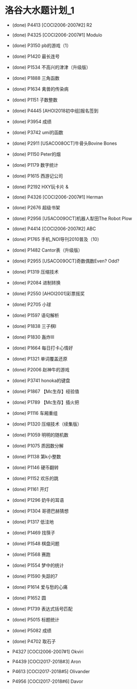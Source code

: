 # 洛谷大水题计划_1

* (done) P4413 [COCI2006-2007#2] R2
* (done) P4325 [COCI2006-2007#1] Modulo
* (done) P3150 pb的游戏（1）
* (done) P1420 最长连号
* (done) P1534 不高兴的津津（升级版）
* (done) P1888 三角函数
* (done) P1634 禽兽的传染病
* (done) P1151 子数整数
* (done) P4445 [AHOI2018初中组]报名签到
* (done) P3954 成绩
* (done) P3742 umi的函数
* (done) P2911 [USACO08OCT]牛骨头Bovine Bones
* (done) P1150 Peter的烟
* (done) P1179 数字统计
* (done) P1615 西游记公司
* (done) P2192 HXY玩卡片 &
* (done) P4326 [COCI2006-2007#1] Herman
* (done) P2676 超级书架
* (done) P2956 [USACO09OCT]机器人犁田The Robot Plow
* (done) P4414 [COCI2006-2007#2] ABC
* (done) P1765 手机_NOI导刊2010普及（10）
* (done) P1482 Cantor表（升级版）
* (done) P2955 [USACO09OCT]奇数偶数Even? Odd?
* (done) P1319 压缩技术
* (done) P2084 进制转换
* (done) P2550 [AHOI2001]彩票摇奖
* (done) P2705 小球
* (done) P1597 语句解析
* (done) P1838 三子棋I
* (done) P1830 轰炸III
* (done) P1664 每日打卡心情好
* (done) P1321 单词覆盖还原
* (done) P2006 赵神牛的游戏
* (done) P3741 honoka的键盘
* (done) P1867 【Mc生存】经验值
* (done) P1789 【Mc生存】插火把
* (done) P1116 车厢重组
* (done) P1320 压缩技术（续集版）
* (done) P1059 明明的随机数
* (done) P1075 质因数分解
* (done) P1138 第k小整数
* (done) P1146 硬币翻转
* (done) P1152 欢乐的跳
* (done) P1161 开灯
* (done) P1296 奶牛的耳语
* (done) P1304 哥德巴赫猜想
* (done) P1317 低洼地
* (done) P1469 找筷子
* (done) P1548 棋盘问题
* (done) P1568 赛跑
* (done) P1554 梦中的统计
* (done) P1590 失踪的7
* (done) P1614 爱与愁的心痛
* (done) P1652 圆
* (done) P1739 表达式括号匹配
* (done) P5015 标题统计
* (done) P5082 成绩
* (done) P4702 取石子

* P4327 [COCI2006-2007#1] Okviri
* P4439 [COCI2017-2018#3] Aron
* P4613 [COCI2017-2018#5] Olivander
* P4956 [COCI2017-2018#6] Davor

